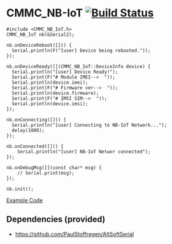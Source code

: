# CMMC_NB-IoT  [![Build Status](https://travis-ci.org/cmmakerclub/CMMC_NB-IoT.svg?branch=master)](https://travis-ci.org/cmmakerclub/CMMC_NB-IoT)

    #include <CMMC_NB_IoT.h>
    CMMC_NB_IoT nb(&Serial2);
    
    nb.onDeviceReboot([]() {
      Serial.println(F("[user] Device being rebooted."));
    });

    nb.onDeviceReady([](CMMC_NB_IoT::DeviceInfo device) {
      Serial.println("[user] Device Ready!");
      Serial.print(F("# Module IMEI-->  "));
      Serial.println(device.imei);
      Serial.print(F("# Firmware ver-->  "));
      Serial.println(device.firmware);
      Serial.print(F("# IMSI SIM-->  "));
      Serial.println(device.imsi);
    });

    nb.onConnecting([]() {
      Serial.println("[user] Connecting to NB-IoT Network...");
      delay(1000);
    });

    nb.onConnected([]() {
        Serial.println("[user] NB-IoT Networ connected");
    });
    
    nb.onDebugMsg([](const char* msg) {
        // Serial.print(msg);
    });

    nb.init();
    
[Example Code](https://github.com/cmmakerclub/CMMC_NB-IoT/blob/master/examples/example1/example1.ino)



## Dependencies (provided)
 - https://github.com/PaulStoffregen/AltSoftSerial
